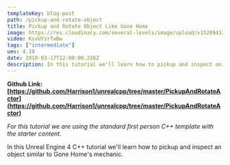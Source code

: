 ```yaml
---
templateKey: blog-post
path: /pickup-and-rotate-object
title: Pickup and Rotate Object Like Gone Home
image: https://res.cloudinary.com/several-levels/image/upload/v1520943148/pikcup-rotate-actor_lebmpn.jpg
video: KsvUYzrTwBw
tags: ["intermediate"]
uev: 4.19
date: 2018-03-17T12:00:00.226Z
description: In this tutorial we'll learn how to pickup and inspect an object similar to Gone Home.
---
```

**Github Link: [https://github.com/Harrison1/unrealcpp/tree/master/PickupAndRotateActor](https://github.com/Harrison1/unrealcpp/tree/master/PickupAndRotateActor)**

*For this tutorial we are using the standard first person C++ template with the starter content.*

In this Unreal Engine 4 C++ tutorial we'll learn how to pickup and inspect an object similar to Gone Home's mechanic.